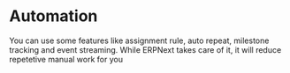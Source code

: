 
# Automation



You can use some features like assignment rule, auto repeat, milestone tracking and event streaming. While ERPNext takes care of it, it will reduce repetetive manual work for you




